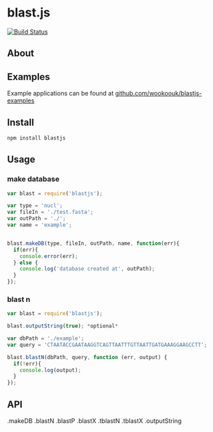 # blast.js
[![Build Status](https://travis-ci.org/wookoouk/blastjs.svg?branch=master)](https://travis-ci.org/wookoouk/blastjs)

## About

## Examples

Example applications can be found at [github.com/wookoouk/blastjs-examples](https://github.com/wookoouk/blastjs-examples)

## Install

```bash
npm install blastjs
```

## Usage
### make database

```javascript
var blast = require('blastjs');

var type = 'nucl';
var fileIn = './test.fasta';
var outPath = './';
var name = 'example';


blast.makeDB(type, fileIn, outPath, name, function(err){
  if(err){
    console.error(err);   
  } else {
    console.log('database created at', outPath);
  }
});
```

### blast n
```javascript
var blast = require('blastjs');

blast.outputString(true); *optional*

var dbPath = './example';
var query = 'CTAATACCGAATAAGGTCAGTTAATTTGTTAATTGATGAAAGGAAGCCTT';

blast.blastN(dbPath, query, function (err, output) {
  if(!err){
    console.log(output);
  }
});

```

## API
.makeDB
.blastN
.blastP
.blastX
.tblastN
.tblastX
.outputString